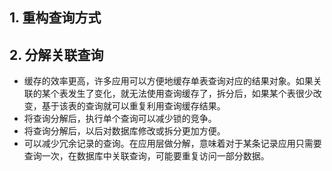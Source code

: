 ## 1. 重构查询方式

## 2. 分解关联查询

- 缓存的效率更高，许多应用可以方便地缓存单表查询对应的结果对象。如果关联的某个表发生了变化，就无法使用查询缓存了，拆分后，如果某个表很少改变，基于该表的查询就可以重复利用查询缓存结果。
- 将查询分解后，执行单个查询可以减少锁的竞争。
- 将查询分解后，以后对数据库修改或拆分更加方便。
- 可以减少冗余记录的查询。在应用层做分解，意味着对于某条记录应用只需要查询一次，在数据库中关联查询，可能要重复访问一部分数据。

